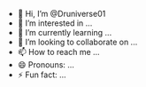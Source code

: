 - 👋 Hi, I’m @Druniverse01
- 👀 I’m interested in ...
- 🌱 I’m currently learning ...                                                                         
- 💞️ I’m looking to collaborate on ...
- 📫 How to reach me ...
- 😄 Pronouns: ...
- ⚡ Fun fact: ...

<!---
Druniverse01/Druniverse01 is a ✨ special ✨ repository because its `README.md` (this file) appears on your GitHub profile.
You can click the Preview link to take a look at your changes.
--->
